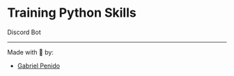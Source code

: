 # Training Python Skills

Discord Bot

---

Made  with 💜 by:
- [Gabriel Penido](https://github.com/LePenidon)

